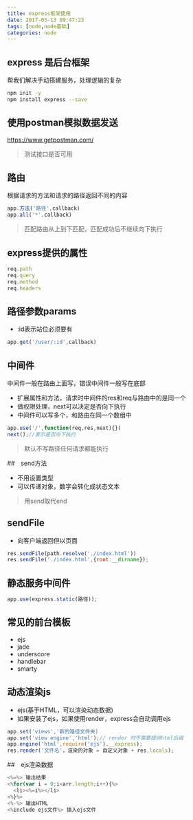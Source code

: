 ```yaml
---
title: express框架使用
date: 2017-05-13 09:47:23
tags: [node,node基础]
categories: node
---
```

## express 是后台框架
帮我们解决手动搭建服务，处理逻辑的复杂
```bash
npm init -y
npm install express --save
```

## 使用postman模拟数据发送
<a href="https://www.getpostman.com/">https://www.getpostman.com/</a>
> 测试接口是否可用

## 路由
根据请求的方法和请求的路径返回不同的内容
```javascript
app.方法('路径',callback)
app.all('*',callback)
```
> 匹配路由从上到下匹配，匹配成功后不继续向下执行

## express提供的属性
```javascript
req.path
req.query
req.method
req.headers
```

## 路径参数params
- :id表示站位必须要有
```javascript
app.get('/user/:id',callback)
```
<!--more-->

## 中间件
中间件一般在路由上面写，错误中间件一般写在底部
- 扩展属性和方法，请求时中间件的res和req与路由中的是同一个
- 做权限处理，next可以决定是否向下执行
- 中间件可以写多个，和路由在同一个数组中
```javascript
app.use('/',function(req,res,next){})
next();//表示是否向下执行
```
> 默认不写路径任何请求都能执行

##　send方法
- 不用设置类型
- 可以传递对象，数字会转化成状态文本

> 用send取代end

## sendFile
- 向客户端返回但以页面
```javascript
res.sendFile(path.resolve('./index.html'))
res.sendFile('./index.html',{root:__dirname});
```

## 静态服务中间件
```javascript
app.use(express.static(路径));
```
## 常见的前台模板
- ejs
- jade
- underscore
- handlebar
- smarty

## 动态渲染js
- ejs(基于HTML，可以渲染动态数据)
- 如果安装了ejs，如果使用render，express会自动调用ejs
```javascript
app.set('views','新的路径文件夹)
app.set('view engine','html');// render 时不需要提供html后缀
app.engine('html',require('ejs').__express);
res.render('文件名'，渲染的对象 = 自定义对象 + res.locals);
```
##　ejs渲染数据

```javascript
<%=%> 输出结果
<%for(var i = 0;i<arr.length;i++){%>
  <li><%=i%></li>
<%}%>
<%-%> 输出HTML
<%include ejs文件%> 插入ejs文件
```
